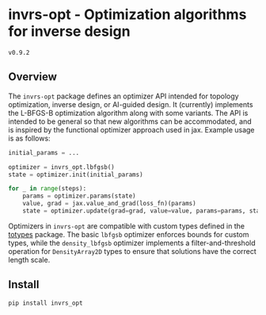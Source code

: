 # invrs-opt - Optimization algorithms for inverse design
`v0.9.2`

## Overview

The `invrs-opt` package defines an optimizer API intended for topology optimization, inverse design, or AI-guided design. It (currently) implements the L-BFGS-B optimization algorithm along with some variants. The API is intended to be general so that new algorithms can be accommodated, and is inspired by the functional optimizer approach used in jax. Example usage is as follows:

```python
initial_params = ...

optimizer = invrs_opt.lbfgsb()
state = optimizer.init(initial_params)

for _ in range(steps):
    params = optimizer.params(state)
    value, grad = jax.value_and_grad(loss_fn)(params)
    state = optimizer.update(grad=grad, value=value, params=params, state=state)
```

Optimizers in `invrs-opt` are compatible with custom types defined in the [totypes](https://github.com/invrs-io/totypes) package. The basic `lbfgsb` optimizer enforces bounds for custom types, while the `density_lbfgsb` optimizer implements a filter-and-threshold operation for `DensityArray2D` types to ensure that solutions have the correct length scale.

## Install
```
pip install invrs_opt
```
